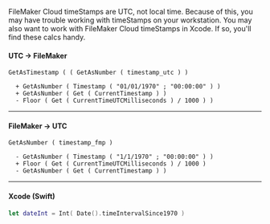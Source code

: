 FileMaker Cloud timeStamps are UTC, not local time. Because of this, you may have trouble working with timeStamps on your workstation. You may also want to work with FileMaker Cloud timeStamps in Xcode. If so, you'll find these calcs handy.


#### UTC -> FileMaker
```
GetAsTimestamp ( ( GetAsNumber ( timestamp_utc ) )

  + GetAsNumber ( Timestamp ( "01/01/1970" ; "00:00:00" ) )
  + GetAsNumber ( Get ( CurrentTimestamp ) )
  - Floor ( Get ( CurrentTimeUTCMilliseconds ) / 1000 ) )
```
- - -
#### FileMaker -> UTC
```
GetAsNumber ( timestamp_fmp ) 
    
  - GetAsNumber ( Timestamp ( "1/1/1970" ; "00:00:00" ) )
  + Floor ( Get ( CurrentTimeUTCMilliseconds ) / 1000 )
  - GetAsNumber ( Get ( CurrentTimestamp ) )
```
- - -
#### Xcode (Swift)
```swift
let dateInt = Int( Date().timeIntervalSince1970 )
```
